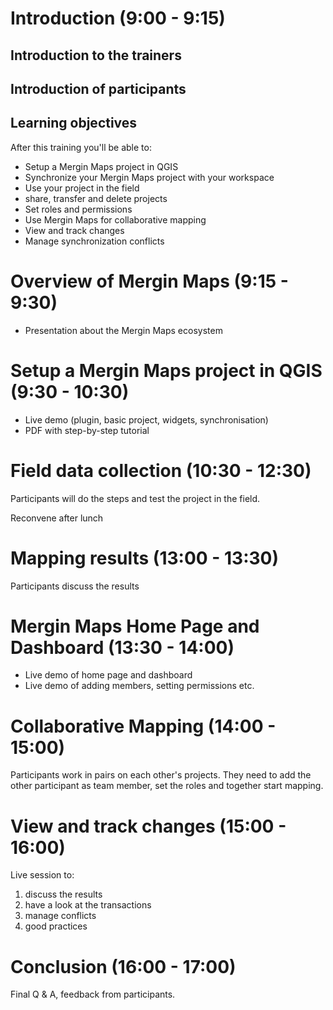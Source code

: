 # Introduction (9:00 - 9:15)
## Introduction to the trainers
## Introduction of participants
## Learning objectives
After this training you'll be able to:
* Setup a Mergin Maps project in QGIS
* Synchronize your Mergin Maps project with your workspace
* Use your project in the field
* share, transfer and delete projects
* Set roles and permissions
* Use Mergin Maps for collaborative mapping
* View and track changes
* Manage synchronization conflicts

# Overview of Mergin Maps (9:15 - 9:30)
* Presentation about the Mergin Maps ecosystem

# Setup a Mergin Maps project in QGIS (9:30 - 10:30)
* Live demo (plugin, basic project, widgets, synchronisation)
* PDF with step-by-step tutorial

# Field data collection (10:30 - 12:30)
Participants will do the steps and test the project in the field.

Reconvene after lunch

# Mapping results (13:00 - 13:30)
Participants discuss the results

# Mergin Maps Home Page and Dashboard (13:30 - 14:00)
* Live demo of home page and dashboard
* Live demo of adding members, setting permissions etc.

# Collaborative Mapping (14:00 - 15:00)
Participants work in pairs on each other's projects. They need to add the other participant as team member, set the roles and together start mapping.

# View and track changes (15:00 - 16:00)
Live session to:
1. discuss the results 
2. have a look at the transactions 
3. manage conflicts
4. good practices

# Conclusion (16:00 - 17:00)
Final Q & A, feedback from participants.

